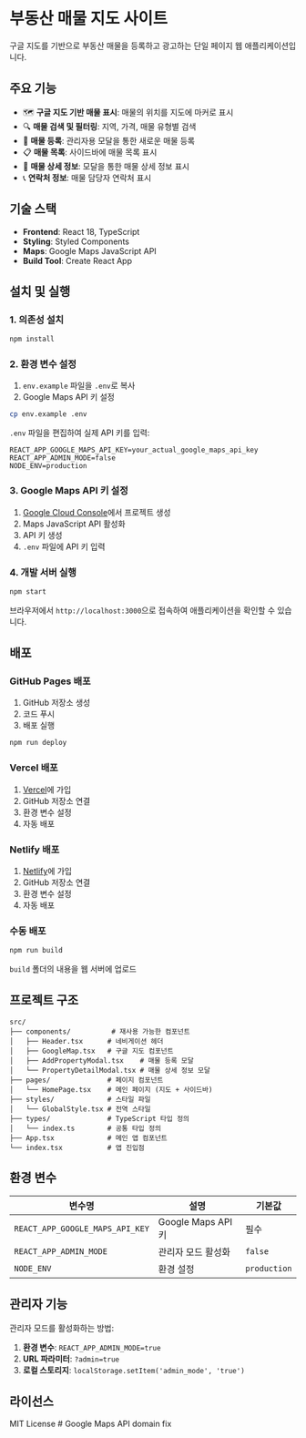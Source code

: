 # 부동산 매물 지도 사이트

구글 지도를 기반으로 부동산 매물을 등록하고 광고하는 단일 페이지 웹 애플리케이션입니다.

## 주요 기능

- 🗺️ **구글 지도 기반 매물 표시**: 매물의 위치를 지도에 마커로 표시
- 🔍 **매물 검색 및 필터링**: 지역, 가격, 매물 유형별 검색
- 📝 **매물 등록**: 관리자용 모달을 통한 새로운 매물 등록
- 📋 **매물 목록**: 사이드바에 매물 목록 표시
- 📄 **매물 상세 정보**: 모달을 통한 매물 상세 정보 표시
- 📞 **연락처 정보**: 매물 담당자 연락처 표시

## 기술 스택

- **Frontend**: React 18, TypeScript
- **Styling**: Styled Components
- **Maps**: Google Maps JavaScript API
- **Build Tool**: Create React App

## 설치 및 실행

### 1. 의존성 설치

```bash
npm install
```

### 2. 환경 변수 설정

1. `env.example` 파일을 `.env`로 복사
2. Google Maps API 키 설정

```bash
cp env.example .env
```

`.env` 파일을 편집하여 실제 API 키를 입력:

```env
REACT_APP_GOOGLE_MAPS_API_KEY=your_actual_google_maps_api_key
REACT_APP_ADMIN_MODE=false
NODE_ENV=production
```

### 3. Google Maps API 키 설정

1. [Google Cloud Console](https://console.cloud.google.com/)에서 프로젝트 생성
2. Maps JavaScript API 활성화
3. API 키 생성
4. `.env` 파일에 API 키 입력

### 4. 개발 서버 실행

```bash
npm start
```

브라우저에서 `http://localhost:3000`으로 접속하여 애플리케이션을 확인할 수 있습니다.

## 배포

### GitHub Pages 배포

1. GitHub 저장소 생성
2. 코드 푸시
3. 배포 실행

```bash
npm run deploy
```

### Vercel 배포

1. [Vercel](https://vercel.com)에 가입
2. GitHub 저장소 연결
3. 환경 변수 설정
4. 자동 배포

### Netlify 배포

1. [Netlify](https://netlify.com)에 가입
2. GitHub 저장소 연결
3. 환경 변수 설정
4. 자동 배포

### 수동 배포

```bash
npm run build
```

`build` 폴더의 내용을 웹 서버에 업로드

## 프로젝트 구조

```
src/
├── components/          # 재사용 가능한 컴포넌트
│   ├── Header.tsx      # 네비게이션 헤더
│   ├── GoogleMap.tsx   # 구글 지도 컴포넌트
│   ├── AddPropertyModal.tsx    # 매물 등록 모달
│   └── PropertyDetailModal.tsx # 매물 상세 정보 모달
├── pages/              # 페이지 컴포넌트
│   └── HomePage.tsx    # 메인 페이지 (지도 + 사이드바)
├── styles/             # 스타일 파일
│   └── GlobalStyle.tsx # 전역 스타일
├── types/              # TypeScript 타입 정의
│   └── index.ts        # 공통 타입 정의
├── App.tsx             # 메인 앱 컴포넌트
└── index.tsx           # 앱 진입점
```

## 환경 변수

| 변수명 | 설명 | 기본값 |
|--------|------|--------|
| `REACT_APP_GOOGLE_MAPS_API_KEY` | Google Maps API 키 | 필수 |
| `REACT_APP_ADMIN_MODE` | 관리자 모드 활성화 | `false` |
| `NODE_ENV` | 환경 설정 | `production` |

## 관리자 기능

관리자 모드를 활성화하는 방법:

1. **환경 변수**: `REACT_APP_ADMIN_MODE=true`
2. **URL 파라미터**: `?admin=true`
3. **로컬 스토리지**: `localStorage.setItem('admin_mode', 'true')`

## 라이선스

MIT License #   G o o g l e   M a p s   A P I   d o m a i n   f i x  
 